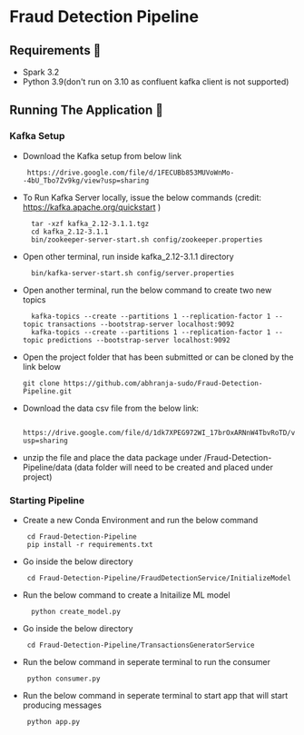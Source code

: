 # Fraud Detection Pipeline


## Requirements 🔧
* Spark 3.2
* Python 3.9(don't run on 3.10 as confluent kafka client is not supported)


## Running The Application 🔌


### Kafka Setup
       
* Download the Kafka setup from below link

       https://drive.google.com/file/d/1FECUBb853MUVoWnMo--4bU_Tbo7Zv9kg/view?usp=sharing

        
* To Run Kafka Server locally, issue the below commands (credit: https://kafka.apache.org/quickstart )

        tar -xzf kafka_2.12-3.1.1.tgz
        cd kafka_2.12-3.1.1
        bin/zookeeper-server-start.sh config/zookeeper.properties
        
* Open other terminal, run inside kafka_2.12-3.1.1 directory

        bin/kafka-server-start.sh config/server.properties
        
        
* Open another terminal, run the below command to create two new topics

        kafka-topics --create --partitions 1 --replication-factor 1 --topic transactions --bootstrap-server localhost:9092
        kafka-topics --create --partitions 1 --replication-factor 1 --topic predictions --bootstrap-server localhost:9092
        
 
 * Open the project folder that has been submitted or can be cloned by the link below

       git clone https://github.com/abhranja-sudo/Fraud-Detection-Pipeline.git
       
* Download the data csv file from the below link:

       https://drive.google.com/file/d/1dk7XPEG972WI_17brOxARNnW4TbvRoTD/view?usp=sharing 
     
* unzip the file and place the data package under /Fraud-Detection-Pipeline/data (data folder will need to be created and placed under project)
     
 
        
### Starting Pipeline

* Create a new Conda Environment and run the below command

       cd Fraud-Detection-Pipeline
       pip install -r requirements.txt 


* Go inside the below directory

       cd Fraud-Detection-Pipeline/FraudDetectionService/InitializeModel
 
* Run the below command to create a Initailize ML model

        python create_model.py

* Go inside the below directory

       cd Fraud-Detection-Pipeline/TransactionsGeneratorService

* Run the below command in seperate terminal to run the consumer

       python consumer.py


* Run the below command in seperate terminal to start app that will start producing messages

       python app.py
